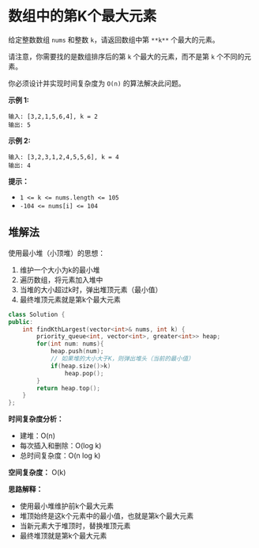 # 数组中的第K个最大元素

给定整数数组 `nums` 和整数 `k`，请返回数组中第 `**k**` 个最大的元素。

请注意，你需要找的是数组排序后的第 `k` 个最大的元素，而不是第 `k` 个不同的元素。

你必须设计并实现时间复杂度为 `O(n)` 的算法解决此问题。

 

**示例 1:**

```
输入: [3,2,1,5,6,4], k = 2
输出: 5
```

**示例 2:**

```
输入: [3,2,3,1,2,4,5,5,6], k = 4
输出: 4
```

 

**提示：**

- `1 <= k <= nums.length <= 105`
- `-104 <= nums[i] <= 104`

## 堆解法

使用最小堆（小顶堆）的思想：

1. 维护一个大小为k的最小堆
2. 遍历数组，将元素加入堆中
3. 当堆的大小超过k时，弹出堆顶元素（最小值）
4. 最终堆顶元素就是第k个最大元素

```cpp
class Solution {
public:
    int findKthLargest(vector<int>& nums, int k) {
        priority_queue<int, vector<int>, greater<int>> heap;
        for(int num: nums){
            heap.push(num);
            // 如果堆的大小大于K，则弹出堆头（当前的最小值）
            if(heap.size()>k)
                heap.pop();
        } 
        return heap.top();
    }
};
```

**时间复杂度分析：**
- 建堆：O(n)
- 每次插入和删除：O(log k)
- 总时间复杂度：O(n log k)

**空间复杂度：** O(k)

**思路解释：**
- 使用最小堆维护前k个最大元素
- 堆顶始终是这k个元素中的最小值，也就是第k个最大元素
- 当新元素大于堆顶时，替换堆顶元素
- 最终堆顶就是第k个最大元素